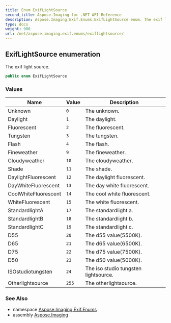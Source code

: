 ```yaml
---
title: Enum ExifLightSource
second_title: Aspose.Imaging for .NET API Reference
description: Aspose.Imaging.Exif.Enums.ExifLightSource enum. The exif light source
type: docs
weight: 980
url: /net/aspose.imaging.exif.enums/exiflightsource/
---
```

## ExifLightSource enumeration

The exif light source.

```csharp
public enum ExifLightSource
```

### Values

| Name | Value | Description |
| --- | --- | --- |
| Unknown | `0` | The unknown. |
| Daylight | `1` | The daylight. |
| Fluorescent | `2` | The fluorescent. |
| Tungsten | `3` | The tungsten. |
| Flash | `4` | The flash. |
| Fineweather | `9` | The fineweather. |
| Cloudyweather | `10` | The cloudyweather. |
| Shade | `11` | The shade. |
| DaylightFluorescent | `12` | The daylight fluorescent. |
| DayWhiteFluorescent | `13` | The day white fluorescent. |
| CoolWhiteFluorescent | `14` | The cool white fluorescent. |
| WhiteFluorescent | `15` | The white fluorescent. |
| StandardlightA | `17` | The standardlight a. |
| StandardlightB | `18` | The standardlight b. |
| StandardlightC | `19` | The standardlight c. |
| D55 | `20` | The d55 value(5500K). |
| D65 | `21` | The d65 value(6500K). |
| D75 | `22` | The d75 value(7500K). |
| D50 | `23` | The d50 value(5000K). |
| ISOstudiotungsten | `24` | The iso studio tungsten lightsource. |
| Otherlightsource | `255` | The otherlightsource. |

### See Also

* namespace [Aspose.Imaging.Exif.Enums](../../aspose.imaging.exif.enums/)
* assembly [Aspose.Imaging](../../)


